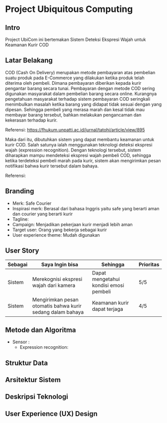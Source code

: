 # Project Ubiquitous Computing

## Intro
Project UbiCom ini bertemakan Sistem Deteksi Ekspresi Wajah untuk Keamanan Kurir COD

## Latar Belakang
COD (Cash On Delivery) merupakan metode pembayaran atas pembelian suatu produk pada E-Commerce yang dilakukan ketika produk telah diterima oleh pembeli. Dimana pembayaran diberikan kepada kurir pengantar barang secara tunai. Pembayaran dengan metode COD sering digunakan masyarakat dalam pembelian barang secara online. Kurangnya pengetahuan masyarakat terhadap sistem pembayaran COD seringkali menimbulkan masalah ketika barang yang didapat tidak sesuai dengan yang dipesan. Sehingga pembeli yang merasa marah dan kesal tidak mau membayar barang tersebut, bahkan melakukan pengancaman dan kekerasan terhadap kurir. 

Referensi: https://fhukum.unpatti.ac.id/jurnal/tatohi/article/view/895

Maka dari itu, dibutuhkan sistem yang dapat membantu keamanan untuk kurir COD. Salah satunya ialah menggunakan teknologi deteksi ekspresi wajah (expression recognition). Dengan teknologi tersebut, sistem diharapkan mampu mendeteksi ekspresi wajah pembeli COD, sehingga ketika terdeteksi pembeli marah pada kurir, sistem akan mengirimkan pesan notifikasi bahwa kurir tersebut dalam bahaya.

Referensi:

## Branding
- Merk: Safe Courier
- Inspirasi merk: Berasal dari bahasa Inggris yaitu safe yang berarti aman dan courier yang berarti kurir
- Tagline: 
- Campaign: Menjadikan pekerjaan kurir menjadi lebih aman
- Target user: Orang yang bekerja sebagai kurir
- User experience theme: Mudah digunakan

## User Story
<table>
    <thead>
        <tr>
            <th>Sebagai</th>
            <th>Saya Ingin bisa</th>
            <th>Sehingga</th>
            <th>Prioritas</th>
        </tr>
    </thead>
    <tbody>
        <tr>
            <td>Sistem</td><td>Merekognisi ekspresi wajah dari kamera</td><td>Dapat mengetahui kondisi emosi pembeli</td><td>5/5</td>
        </tr>
        <tr>
            <td>Sistem</td><td>Mengirimkan pesan otomatis bahwa kurir sedang dalam bahaya</td><td>Keamanan kurir dapat terjaga</td><td>4/5</td>
        </tr>
    </tbody>
</table>

## Metode dan Algoritma
- Sensor :
  * Expression recognition:
 
## Struktur Data

## Arsitektur Sistem

## Deskripsi Teknologi

## User Experience (UX) Design
